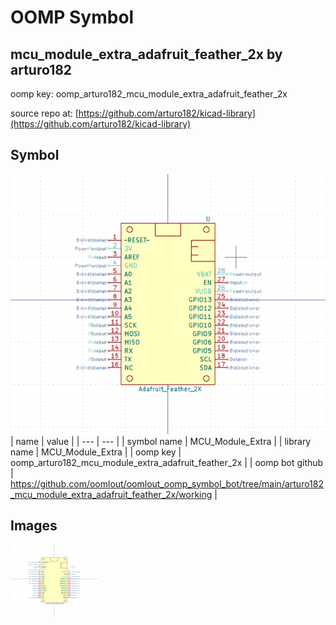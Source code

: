 # OOMP Symbol  
## mcu_module_extra_adafruit_feather_2x  by arturo182  
  
oomp key: oomp_arturo182_mcu_module_extra_adafruit_feather_2x  
  
source repo at: [https://github.com/arturo182/kicad-library](https://github.com/arturo182/kicad-library)  
## Symbol  
  
[![working.png](working_600.png)](working.png)  
| name | value | 
| --- | --- | 
| symbol name | MCU_Module_Extra | 
| library name | MCU_Module_Extra | 
| oomp key | oomp_arturo182_mcu_module_extra_adafruit_feather_2x | 
| oomp bot github | https://github.com/oomlout/oomlout_oomp_symbol_bot/tree/main/arturo182_mcu_module_extra_adafruit_feather_2x/working | 
## Images  
  
[![working.png](working_140.png)](working.png)  
